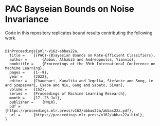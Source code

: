 # PAC Bayseian Bounds on Noise Invariance

Code in this repository replicates bound results contributing the following work.
```

@InProceedings{pmlr-v162-abbas22a,
  title = 	 {{PAC}-{B}ayesian Bounds on Rate-Efficient Classifiers},
  author =       {Abbas, Alhabib and Andreopoulos, Yiannis},
  booktitle = 	 {Proceedings of the 39th International Conference on Machine Learning},
  pages = 	 {1--9},
  year = 	 {2022},
  editor = 	 {Chaudhuri, Kamalika and Jegelka, Stefanie and Song, Le and Szepesvari, Csaba and Niu, Gang and Sabato, Sivan},
  volume = 	 {162},
  series = 	 {Proceedings of Machine Learning Research},
  month = 	 {17--23 Jul},
  publisher =    {PMLR},
  pdf = 	 {https://proceedings.mlr.press/v162/abbas22a/abbas22a.pdf},
  url = 	 {https://proceedings.mlr.press/v162/abbas22a.html},
}

```
